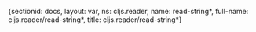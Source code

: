 {sectionid: docs, layout: var, ns: cljs.reader, name: read-string*, full-name: cljs.reader/read-string*,
  title: cljs.reader/read-string*}

